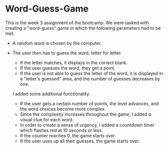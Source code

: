 # Word-Guess-Game



This is the week 3 assignment of the bootcamp.  We were tasked with creating a "word-guess" game in which the following parameters had to be met:
 - A random word is chosen by the computer.
 - The user then has to guess the word, letter for letter.
   - If the letter matches, it displays in the correct blank.
   - If the user guesses the word, they get a point.
   - If the user is not able to guess the letter of the word, it is displayed in a "letter's guessed" area, and the number of guesses decreases by one.
   
   I added some additional functionality:
   - If the user gets a certain number of points, the level advances, and the word choices become more complex.
   - Since the complexity increases throughout the game, I added a visual clue for each word.
   - In order to create a sense of urgency, I added a countdown timer which flashes red at 10 seconds or less.
   - If the counter reaches 0, the game starts over.
   - If the user uses up all their guesses, the game starts over.
